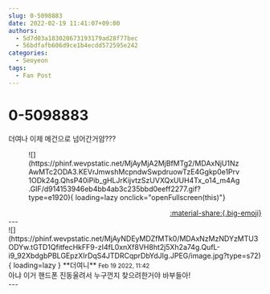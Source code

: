 ```yaml
---
slug: 0-5098883
date: 2022-02-19 11:41:07+09:00
authors:
  - 5d7d03a183020673193179ad28f77bec
  - 56bdfafb606d9ce1b4ecdd572595e242
categories:
  - Seoyeon
tags:
  - Fan Post
---
```


# 0-5098883

<div class="post-container" markdown="1">
<div class="content-container md-sidebar__scrollwrap" markdown="1">

더여나 이제 메건으로 넘어간거얌???
<figure markdown="1">
![](https://phinf.wevpstatic.net/MjAyMjA2MjBfMTg2/MDAxNjU1NzAwMTc2ODA3.KEVrJmwshMcpndwSwpdruowTzE4Ggkp0e1Prv1ODk24g.QhsP40iPib_gHLJrKijvtzSzUVXQxUUH4Tx_o14_m4Ag.GIF/d914153946eb4bb4ab3c235bbd0eeff2277.gif?type=e1920){ loading=lazy onclick="openFullscreen(this)"}
</figure>


</div>
</div>

<div style="text-align: right;" markdown="1">
<a href="https://weverse.io/fromis9/fanpost/0-5098883" style="text-align: right;">:material-share:{.big-emoji}</a>
</div>
---

<div class="comments-container md-sidebar__scrollwrap" markdown="1">
<div class="comment" markdown="1">
<div class='id-container' markdown="1">
![](https://phinf.wevpstatic.net/MjAyNDEyMDZfMTk0/MDAxNzMzNDYzMTU3ODYw.tGTD1QfitfecHkFF9-zI4fL0xnXf8VH8ht2j5Xh2a74g.QufL-i9_92XbdgbPBLGEpzXIrDqS4JTDRCqprDbYdJIg.JPEG/image.jpg?type=s72){ loading=lazy }
**<span class="artist">더여니</span>** <small>Feb 19 2022, 11:42</small><br>
</div>
<div class='comment-body' markdown="1">
아냐 이거 핸드폰 진동울려서 누구껀지 찾으려한거야 바부들아!
</div>
</div>
</div>
---
